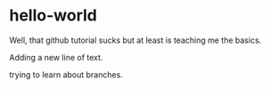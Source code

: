 # hello-world
Well, that github tutorial sucks but at least is teaching me the basics.

Adding a new line of text.

trying to learn about branches.
